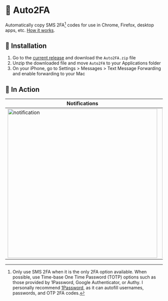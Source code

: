# 🔐 Auto2FA
Automatically copy SMS 2FA[^1] codes for use in Chrome, Firefox, desktop apps, etc. [How it works](https://github.com/jtbergman/Auto2FA/blob/main/DEVELOPERS.md).

## 🚀 Installation
1. Go to the [current release](https://github.com/jtbergman/Auto2FA/releases/tag/v1.0) and download the `Auto2FA.zip` file
2. Unzip the downloaded file and move `Auto2FA` to your Applications folder
3. On your iPhone, go to Settings > Messages > Text Message Forwarding and enable forwarding to your Mac

## 📸 In Action
| Notifications | Permissions |
| --- | --- |
| <img width="478" alt="notification" src="https://user-images.githubusercontent.com/61445278/213906464-2d3b322a-92a6-4122-843d-bb732ad407a9.png"> | <img width="478" alt="permissions" src="https://user-images.githubusercontent.com/61445278/213906411-b2fddfdc-5633-48ce-872b-61ddf4009c5e.png"> |

[^1]: Only use SMS 2FA when it is the only 2FA option available. When possible, use Time-base One Time Password (TOTP) options such as those provided by 1Password, Google Authenticator, or Authy. I personally recommend [1Password](https://1password.com/features/two-factor-authentication/), as it can autofill usernames, passwords, and OTP 2FA codes.
